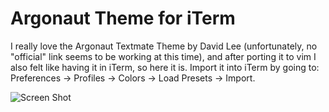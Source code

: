 # Argonaut Theme for iTerm

I really love the Argonaut Textmate Theme by David Lee (unfortunately, no "official" link seems to be working at this time), and after porting it to vim I also felt like having it in iTerm, so here it is. Import it into iTerm by going to: Preferences -> Profiles -> Colors -> Load Presets -> Import.

![Screen Shot](https://github.com/effkay/iTerm-argonaut/raw/master/screenshot.png)
